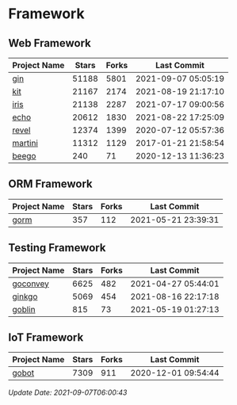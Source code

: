 # Framework

## Web Framework
| Project Name | Stars | Forks | Last Commit |
| ------------ | ----- | ----- | ----------- |
| [gin](https://github.com/gin-gonic/gin) | 51188 | 5801 | 2021-09-07 05:05:19 |
| [kit](https://github.com/go-kit/kit) | 21167 | 2174 | 2021-08-19 21:17:10 |
| [iris](https://github.com/kataras/iris) | 21138 | 2287 | 2021-07-17 09:00:56 |
| [echo](https://github.com/labstack/echo) | 20612 | 1830 | 2021-08-22 17:25:09 |
| [revel](https://github.com/revel/revel) | 12374 | 1399 | 2020-07-12 05:57:36 |
| [martini](https://github.com/go-martini/martini) | 11312 | 1129 | 2017-01-21 21:58:54 |
| [beego](https://github.com/astaxie/beego) | 240 | 71 | 2020-12-13 11:36:23 |

## ORM Framework
| Project Name | Stars | Forks | Last Commit |
| ------------ | ----- | ----- | ----------- |
| [gorm](https://github.com/jinzhu/gorm) | 357 | 112 | 2021-05-21 23:39:31 |

## Testing Framework
| Project Name | Stars | Forks | Last Commit |
| ------------ | ----- | ----- | ----------- |
| [goconvey](https://github.com/smartystreets/goconvey) | 6625 | 482 | 2021-04-27 05:44:01 |
| [ginkgo](https://github.com/onsi/ginkgo) | 5069 | 454 | 2021-08-16 22:17:18 |
| [goblin](https://github.com/franela/goblin) | 815 | 73 | 2021-05-19 01:27:13 |

## IoT Framework
| Project Name | Stars | Forks | Last Commit |
| ------------ | ----- | ----- | ----------- |
| [gobot](https://github.com/hybridgroup/gobot) | 7309 | 911 | 2020-12-01 09:54:44 |

*Update Date: 2021-09-07T06:00:43*